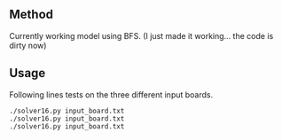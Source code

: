 ## Method

Currently working model using BFS.
(I just made it working... the code is dirty now)

## Usage

Following lines tests on the three different input boards.

```
./solver16.py input_board.txt
./solver16.py input_board.txt
./solver16.py input_board.txt
```

